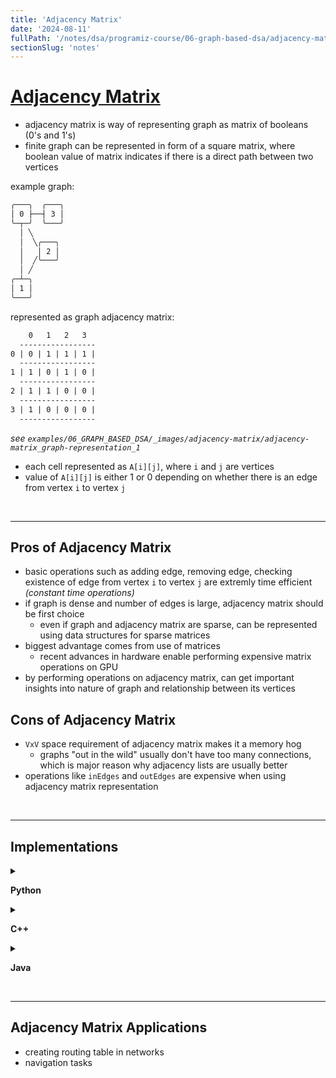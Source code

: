 ```yaml
---
title: 'Adjacency Matrix'
date: '2024-08-11'
fullPath: '/notes/dsa/programiz-course/06-graph-based-dsa/adjacency-matrix'
sectionSlug: 'notes'
---
```


# [Adjacency Matrix](https://www.programiz.com/dsa/graph-adjacency-matrix)

- adjacency matrix is way of representing graph as matrix of booleans (0's and 1's)
- finite graph can be represented in form of a square matrix, where boolean value of matrix indicates if there is a direct path between two vertices

example graph:

```txt
╭───╮  ╭───╮
│ 0 ├──┤ 3 │
╰─┬─╯  ╰───╯
  │ ╲
  │  ╲╭───╮
  │   │ 2 │
  │  ╱╰───╯
  │ ╱
╭─┴─╮
│ 1 │
╰───╯
```

represented as graph adjacency matrix:

```txt
    0   1   2   3
  -----------------
0 | 0 | 1 | 1 | 1 |
  -----------------
1 | 1 | 0 | 1 | 0 |
  -----------------
2 | 1 | 1 | 0 | 0 |
  -----------------
3 | 1 | 0 | 0 | 0 |
  -----------------

```

_see `examples/06_GRAPH_BASED_DSA/_images/adjacency-matrix/adjacency-matrix_graph-representation_1`_

- each cell represented as `A[i][j]`, where `i` and `j` are vertices
- value of `A[i][j]` is either 1 or 0 depending on whether there is an edge from vertex `i` to vertex `j`

<br/>

---

## Pros of Adjacency Matrix

- basic operations such as adding edge, removing edge, checking existence of edge from vertex `i` to vertex `j` are extremly time efficient _(constant time operations)_
- if graph is dense and number of edges is large, adjacency matrix should be first choice
  - even if graph and adjacency matrix are sparse, can be represented using data structures for sparse matrices
- biggest advantage comes from use of matrices
  - recent advances in hardware enable performing expensive matrix operations on GPU
- by performing operations on adjacency matrix, can get important insights into nature of graph and relationship between its vertices

## Cons of Adjacency Matrix

- `VxV` space requirement of adjacency matrix makes it a memory hog
  - graphs "out in the wild" usually don't have too many connections, which is major reason why adjacency lists are usually better
- operations like `inEdges` and `outEdges` are expensive when using adjacency matrix representation

<br/>

---

## Implementations

<details>

<summary>

**Python**

</summary>

```python
class Graph(object):

    # Initialize the matrix
    def __init__(self, size):
        self.adjMatrix = []
        for i in range(size):
            self.adjMatrix.append([0 for i in range(size)])
        self.size = size

    # Add edges
    def add_edge(self, v1, v2):
        if v1 == v2:
            print("Same vertex %d and %d" % (v1, v2))
        self.adjMatrix[v1][v2] = 1
        self.adjMatrix[v2][v1] = 1

    # Remove edges
    def remove_edge(self, v1, v2):
        if self.adjMatrix[v1][v2] == 0:
            print("No edge between %d and %d" % (v1, v2))
            return
        self.adjMatrix[v1][v2] = 0
        self.adjMatrix[v2][v1] = 0

    def __len__(self):
        return self.size

    # Print the matrix
    def print_matrix(self):
        for row in self.adjMatrix:
            for val in row:
                print('{:4}'.format(val)),
            print


def main():
    g = Graph(5)
    g.add_edge(0, 1)
    g.add_edge(0, 2)
    g.add_edge(1, 2)
    g.add_edge(2, 0)
    g.add_edge(2, 3)

    g.print_matrix()


if __name__ == '__main__':
    main()

```

</details>

<details>

<summary>

**C++**

</summary>

```cpp
#include <iostream>
using namespace std;

class Graph {
   private:
  bool** adjMatrix;
  int numVertices;

   public:
  // Initialize the matrix to zero
  Graph(int numVertices) {
    this->numVertices = numVertices;
    adjMatrix = new bool*[numVertices];
    for (int i = 0; i < numVertices; i++) {
      adjMatrix[i] = new bool[numVertices];
      for (int j = 0; j < numVertices; j++)
        adjMatrix[i][j] = false;
    }
  }

  // Add edges
  void addEdge(int i, int j) {
    adjMatrix[i][j] = true;
    adjMatrix[j][i] = true;
  }

  // Remove edges
  void removeEdge(int i, int j) {
    adjMatrix[i][j] = false;
    adjMatrix[j][i] = false;
  }

  // Print the martix
  void toString() {
    for (int i = 0; i < numVertices; i++) {
      cout << i << " : ";
      for (int j = 0; j < numVertices; j++)
        cout << adjMatrix[i][j] << " ";
      cout << "\n";
    }
  }

  ~Graph() {
    for (int i = 0; i < numVertices; i++)
      delete[] adjMatrix[i];
    delete[] adjMatrix;
  }
};

int main() {
  Graph g(4);

  g.addEdge(0, 1);
  g.addEdge(0, 2);
  g.addEdge(1, 2);
  g.addEdge(2, 0);
  g.addEdge(2, 3);

  g.toString();
}

```

</details>

<details>

<summary>

**Java**

</summary>

```java
public class Graph {
  private boolean adjMatrix[][];
  private int numVertices;

  // Initialize the matrix
  public Graph(int numVertices) {
    this.numVertices = numVertices;
    adjMatrix = new boolean[numVertices][numVertices];
  }

  // Add edges
  public void addEdge(int i, int j) {
    adjMatrix[i][j] = true;
    adjMatrix[j][i] = true;
  }

  // Remove edges
  public void removeEdge(int i, int j) {
    adjMatrix[i][j] = false;
    adjMatrix[j][i] = false;
  }

  // Print the matrix
  public String toString() {
    StringBuilder s = new StringBuilder();
    for (int i = 0; i < numVertices; i++) {
      s.append(i + ": ");
      for (boolean j : adjMatrix[i]) {
        s.append((j ? 1 : 0) + " ");
      }
      s.append("\n");
    }
    return s.toString();
  }

  public static void main(String args[]) {
    Graph g = new Graph(4);

    g.addEdge(0, 1);
    g.addEdge(0, 2);
    g.addEdge(1, 2);
    g.addEdge(2, 0);
    g.addEdge(2, 3);

    System.out.print(g.toString());
  }
}

```

</details>

<br/>

---

## Adjacency Matrix Applications

- creating routing table in networks
- navigation tasks
